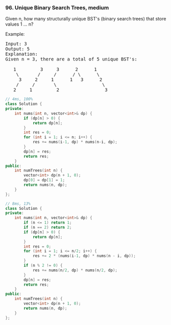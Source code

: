 ### 96. Unique Binary Search Trees, medium
Given n, how many structurally unique BST's (binary search trees) that store values 1 ... n?

Example:
<pre>
Input: 3
Output: 5
Explanation:
Given n = 3, there are a total of 5 unique BST's:

   1         3     3      2      1
    \       /     /      / \      \
     3     2     1      1   3      2
    /     /       \                 \
   2     1         2                 3
</pre>

```c++
// 4ms, 100%
class Solution {
private:
    int nums(int n, vector<int>& dp) {
        if (dp[n] > 0) {
            return dp[n];
        }
        int res = 0;
        for (int i = 1; i <= n; i++) {
            res += nums(i-1, dp) * nums(n-i, dp);
        }
        dp[n] = res;
        return res;
    }
public:
    int numTrees(int n) {
        vector<int> dp(n + 1, 0);
        dp[0] = dp[1] = 1;
        return nums(n, dp);
    }
};

// 8ms, 13%
class Solution {
private:
    int nums(int n, vector<int>& dp) {
        if (n <= 1) return 1;
        if (n == 2) return 2;
        if (dp[n] > 0) {
            return dp[n];
        }
        int res = 0;
        for (int i = 1; i <= n/2; i++) {
            res += 2 * (nums(i-1, dp) * nums(n - i, dp));
        }
        if (n % 2 != 0) {
            res += nums(n/2, dp) * nums(n/2, dp);
        }
        dp[n] = res;
        return res;
    }
public:
    int numTrees(int n) {
        vector<int> dp(n + 1, 0);
        return nums(n, dp);
    }
};
```